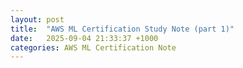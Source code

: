 ```yaml
---
layout: post
title:  "AWS ML Certification Study Note (part 1)"
date:   2025-09-04 21:33:37 +1000
categories: AWS ML Certification Note
---
```

